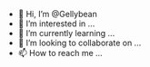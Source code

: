 - 👋 Hi, I’m @Gellybean
- 👀 I’m interested in ...
- 🌱 I’m currently learning ...
- 💞️ I’m looking to collaborate on ...
- 📫 How to reach me ...

<!---
Gellybean/Gellybean is a ✨ special ✨ repository because its `README.md` (this file) appears on your GitHub profile.
You can click the Preview link to take a look at your changes.
--->
